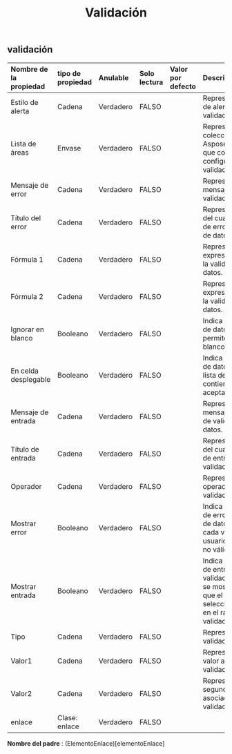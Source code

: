 ﻿---
title: Validación
second_title: Aspose.Cells Cloud Documen
type: docs
url: /es/specification/model/validation/
description: "Aspose.Cells Especificación del modelo de nube: Validación. Maneje sin esfuerzo Excel y otros documentos de hoja de cálculo con funciones como abrir, generar, editar, dividir, fusionar, comparar y convertir."
weight: 50
---
## **validación**

 

| Nombre de la propiedad| tipo de propiedad| Anulable| Solo lectura| Valor por defecto| Descripción|
|:- |:- |:- |:- |:- |:- |
| Estilo de alerta| Cadena| Verdadero| FALSO|| Representa el estilo de alerta de validación.|
| Lista de áreas| Envase| Verdadero| FALSO|| Representa una colección de Aspose.Cells.CellArea que contiene la configuración de validación de datos.|
| Mensaje de error| Cadena| Verdadero| FALSO|| Representa el mensaje de error de validación de datos.|
| Título del error| Cadena| Verdadero| FALSO|| Representa el título del cuadro de diálogo de error de validación de datos.|
| Fórmula 1| Cadena| Verdadero| FALSO|| Representa el valor o expresión asociada a la validación de datos.|
| Fórmula 2| Cadena| Verdadero| FALSO|| Representa el valor o expresión asociada a la validación de datos.|
| Ignorar en blanco| Booleano| Verdadero| FALSO|| Indica si la validación de datos de rango permite valores en blanco.|
| En celda desplegable| Booleano| Verdadero| FALSO|| Indica si la validación de datos muestra una lista desplegable que contiene valores aceptables.|
| Mensaje de entrada| Cadena| Verdadero| FALSO|| Representa el mensaje de entrada de validación de datos.|
| Título de entrada| Cadena| Verdadero| FALSO|| Representa el título del cuadro de diálogo de entrada de validación de datos.|
| Operador| Cadena| Verdadero| FALSO|| Representa al operador para la validación de datos.|
| Mostrar error| Booleano| Verdadero| FALSO|| Indica si el mensaje de error de validación de datos se mostrará cada vez que el usuario ingrese datos no válidos.|
|Mostrar entrada| Booleano| Verdadero| FALSO|| Indica si el mensaje de entrada de validación de datos se mostrará cada vez que el usuario seleccione una celda en el rango de validación de datos.|
| Tipo| Cadena| Verdadero| FALSO|| Representa el tipo de validación de datos.|
| Valor1| Cadena| Verdadero| FALSO|| Representa el primer valor asociado con la validación de datos.|
| Valor2| Cadena| Verdadero| FALSO|| Representa el segundo valor asociado a la validación de datos.|
| enlace| Clase: enlace| Verdadero| FALSO|||

**Nombre del padre** : (ElementoEnlace)[elementoEnlace]